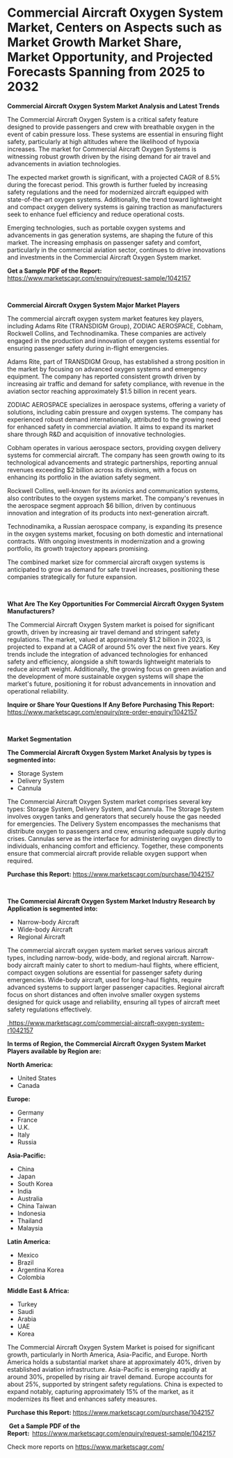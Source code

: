 <p><h1>Commercial Aircraft Oxygen System Market, Centers on Aspects such as Market Growth Market Share, Market Opportunity, and Projected Forecasts Spanning from 2025 to 2032</h1></p><p><strong>Commercial Aircraft Oxygen System Market Analysis and Latest Trends</strong></p>
<p><p>The Commercial Aircraft Oxygen System is a critical safety feature designed to provide passengers and crew with breathable oxygen in the event of cabin pressure loss. These systems are essential in ensuring flight safety, particularly at high altitudes where the likelihood of hypoxia increases. The market for Commercial Aircraft Oxygen Systems is witnessing robust growth driven by the rising demand for air travel and advancements in aviation technologies.</p><p>The expected market growth is significant, with a projected CAGR of 8.5% during the forecast period. This growth is further fueled by increasing safety regulations and the need for modernized aircraft equipped with state-of-the-art oxygen systems. Additionally, the trend toward lightweight and compact oxygen delivery systems is gaining traction as manufacturers seek to enhance fuel efficiency and reduce operational costs. </p><p>Emerging technologies, such as portable oxygen systems and advancements in gas generation systems, are shaping the future of this market. The increasing emphasis on passenger safety and comfort, particularly in the commercial aviation sector, continues to drive innovations and investments in the Commercial Aircraft Oxygen System market.</p></p>
<p><strong>Get a Sample PDF of the Report:&nbsp;</strong> <a href="https://www.marketscagr.com/enquiry/request-sample/1042157?utm_campaign=2660&utm_medium=2&utm_source=Github&utm_content=ia&utm_term=08042025&utm_id=commercial-aircraft-oxygen-system">https://www.marketscagr.com/enquiry/request-sample/1042157</a></p>
<p>&nbsp;</p>
<p><strong>Commercial Aircraft Oxygen System Major Market Players</strong></p>
<p><p>The commercial aircraft oxygen system market features key players, including Adams Rite (TRANSDIGM Group), ZODIAC AEROSPACE, Cobham, Rockwell Collins, and Technodinamika. These companies are actively engaged in the production and innovation of oxygen systems essential for ensuring passenger safety during in-flight emergencies.</p><p>Adams Rite, part of TRANSDIGM Group, has established a strong position in the market by focusing on advanced oxygen systems and emergency equipment. The company has reported consistent growth driven by increasing air traffic and demand for safety compliance, with revenue in the aviation sector reaching approximately $1.5 billion in recent years.</p><p>ZODIAC AEROSPACE specializes in aerospace systems, offering a variety of solutions, including cabin pressure and oxygen systems. The company has experienced robust demand internationally, attributed to the growing need for enhanced safety in commercial aviation. It aims to expand its market share through R&D and acquisition of innovative technologies.</p><p>Cobham operates in various aerospace sectors, providing oxygen delivery systems for commercial aircraft. The company has seen growth owing to its technological advancements and strategic partnerships, reporting annual revenues exceeding $2 billion across its divisions, with a focus on enhancing its portfolio in the aviation safety segment.</p><p>Rockwell Collins, well-known for its avionics and communication systems, also contributes to the oxygen systems market. The company's revenues in the aerospace segment approach $6 billion, driven by continuous innovation and integration of its products into next-generation aircraft.</p><p>Technodinamika, a Russian aerospace company, is expanding its presence in the oxygen systems market, focusing on both domestic and international contracts. With ongoing investments in modernization and a growing portfolio, its growth trajectory appears promising.</p><p>The combined market size for commercial aircraft oxygen systems is anticipated to grow as demand for safe travel increases, positioning these companies strategically for future expansion.</p></p>
<p>&nbsp;</p>
<p><strong>What Are The Key Opportunities For Commercial Aircraft Oxygen System Manufacturers?</strong></p>
<p><p>The Commercial Aircraft Oxygen System market is poised for significant growth, driven by increasing air travel demand and stringent safety regulations. The market, valued at approximately $1.2 billion in 2023, is projected to expand at a CAGR of around 5% over the next five years. Key trends include the integration of advanced technologies for enhanced safety and efficiency, alongside a shift towards lightweight materials to reduce aircraft weight. Additionally, the growing focus on green aviation and the development of more sustainable oxygen systems will shape the market's future, positioning it for robust advancements in innovation and operational reliability.</p></p>
<p><strong>Inquire or Share Your Questions If Any Before Purchasing This Report:</strong> <a href="https://www.marketscagr.com/enquiry/pre-order-enquiry/1042157?utm_campaign=2660&utm_medium=2&utm_source=Github&utm_content=ia&utm_term=08042025&utm_id=commercial-aircraft-oxygen-system">https://www.marketscagr.com/enquiry/pre-order-enquiry/1042157</a></p>
<p>&nbsp;</p>
<p><strong>Market Segmentation</strong></p>
<p><strong>The Commercial Aircraft Oxygen System Market Analysis by types is segmented into:</strong></p>
<p><ul><li>Storage System</li><li>Delivery System</li><li>Cannula</li></ul></p>
<p><p>The Commercial Aircraft Oxygen System market comprises several key types: Storage System, Delivery System, and Cannula. The Storage System involves oxygen tanks and generators that securely house the gas needed for emergencies. The Delivery System encompasses the mechanisms that distribute oxygen to passengers and crew, ensuring adequate supply during crises. Cannulas serve as the interface for administering oxygen directly to individuals, enhancing comfort and efficiency. Together, these components ensure that commercial aircraft provide reliable oxygen support when required.</p></p>
<p><strong>Purchase this Report:&nbsp;</strong><a href="https://www.marketscagr.com/purchase/1042157?utm_campaign=2660&utm_medium=2&utm_source=Github&utm_content=ia&utm_term=08042025&utm_id=commercial-aircraft-oxygen-system">https://www.marketscagr.com/purchase/1042157</a></p>
<p>&nbsp;</p>
<p><strong>The Commercial Aircraft Oxygen System Market Industry Research by Application is segmented into:</strong></p>
<p><ul><li>Narrow-body Aircraft</li><li>Wide-body Aircraft</li><li>Regional Aircraft</li></ul></p>
<p><p>The commercial aircraft oxygen system market serves various aircraft types, including narrow-body, wide-body, and regional aircraft. Narrow-body aircraft mainly cater to short to medium-haul flights, where efficient, compact oxygen solutions are essential for passenger safety during emergencies. Wide-body aircraft, used for long-haul flights, require advanced systems to support larger passenger capacities. Regional aircraft focus on short distances and often involve smaller oxygen systems designed for quick usage and reliability, ensuring all types of aircraft meet safety regulations effectively.</p></p>
<p><a href="https://www.marketscagr.com/commercial-aircraft-oxygen-system-r1042157?utm_campaign=2660&utm_medium=2&utm_source=Github&utm_content=ia&utm_term=08042025&utm_id=commercial-aircraft-oxygen-system">&nbsp;https://www.marketscagr.com/commercial-aircraft-oxygen-system-r1042157</a></p>
<p><strong>In terms of Region, the Commercial Aircraft Oxygen System Market Players available by Region are:</strong></p>
<p>
    <p> <strong> North America: </strong>
        <ul>
            <li>United States</li>
            <li>Canada</li>
        </ul>
        </p> 
    <p> <strong> Europe: </strong>
        <ul>
            <li>Germany</li>
            <li>France</li>
            <li>U.K.</li>
            <li>Italy</li>
            <li>Russia</li>
        </ul>
        </p> 
    <p> <strong> Asia-Pacific: </strong>
        <ul>
            <li>China</li>
            <li>Japan</li>
            <li>South Korea</li>
            <li>India</li>
            <li>Australia</li>
            <li>China Taiwan</li>
            <li>Indonesia</li>
            <li>Thailand</li>
            <li>Malaysia</li>
        </ul>
        </p> 
    <p> <strong> Latin America: </strong>
        <ul>
            <li>Mexico</li>
            <li>Brazil</li>
            <li>Argentina Korea</li>
            <li>Colombia</li>
        </ul>
        </p> 
    <p> <strong> Middle East & Africa: </strong>
        <ul>
            <li>Turkey</li>
            <li>Saudi</li>
            <li>Arabia</li>
            <li>UAE</li>
            <li>Korea</li>
        </ul>
    </p>
    </p>
<p><p>The Commercial Aircraft Oxygen System Market is poised for significant growth, particularly in North America, Asia-Pacific, and Europe. North America holds a substantial market share at approximately 40%, driven by established aviation infrastructure. Asia-Pacific is emerging rapidly at around 30%, propelled by rising air travel demand. Europe accounts for about 25%, supported by stringent safety regulations. China is expected to expand notably, capturing approximately 15% of the market, as it modernizes its fleet and enhances safety measures.</p></p>
<p><strong>Purchase this Report: </strong><a href="https://www.marketscagr.com/purchase/1042157?utm_campaign=2660&utm_medium=2&utm_source=Github&utm_content=ia&utm_term=08042025&utm_id=commercial-aircraft-oxygen-system">https://www.marketscagr.com/purchase/1042157</a></p>
<p>&nbsp;<strong>Get a Sample PDF of the Report:&nbsp;&nbsp;</strong><a href="https://www.marketscagr.com/enquiry/request-sample/1042157?utm_campaign=2660&utm_medium=2&utm_source=Github&utm_content=ia&utm_term=08042025&utm_id=commercial-aircraft-oxygen-system">https://www.marketscagr.com/enquiry/request-sample/1042157</a></p>
<p><strong></strong></p>
<p>Check more reports on <a href="https://www.marketscagr.com/?utm_campaign=2660&utm_medium=2&utm_source=Github&utm_content=ia&utm_term=08042025&utm_id=commercial-aircraft-oxygen-system">https://www.marketscagr.com/</a></p>